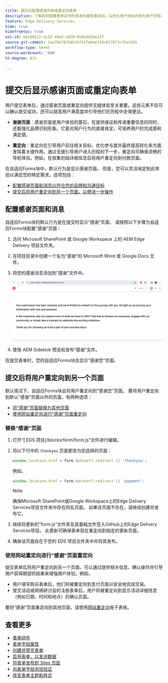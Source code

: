 ```yaml
---
title: 提交后配置感谢页面或重定向表单
description: 了解如何配置表单区块的感谢页面和重定向，以优化用户体验并简化用户历程。
feature: Edge Delivery Services
hide: true
hidefromtoc: true
exl-id: e6c66b22-dc52-49e3-a920-059adb5be22f
source-git-commit: 2aa70e78764616f41fe64e324c017873cfba1d5b
workflow-type: tm+mt
source-wordcount: '608'
ht-degree: 81%

---
```


# 提交后显示感谢页面或重定向表单

用户提交表单后，通过感谢页面或重定向提供无缝体验至关重要。这些元素不仅可以确认提交成功，还可以提高用户满意度并引导他们在历程中走得更远。

* **谢谢页面**：感谢页面是用户体验的基石，在提供保证和传递重要信息的同时，还能强化品牌识别形象。它是对用户行为的直接肯定，可培养用户的完成感和满足感。

* **重定向**：重定向在引导用户前往相关目标、优化参与度并最终提高转化率方面发挥着关键作用。通过无缝引导用户进入历程的下一步，重定向可确保流畅的导航体验。例如，在收集初始详细信息后将用户重定向到付款页面。

在自适应Forms块中，默认行为是显示感谢页面。 但是，您可以灵活地定制此体验以满足您的特定需求。选项包括：

* [配置感谢页面和消息以符合您的品牌和沟通目标](#configuring-the-thank-you-page-and-message)
* [提交后将用户重定向到另一个页面，以便进一步操作](#redirect-users-to-another-page-post-submission)

## 配置感谢页面和消息

自适应Forms块的默认行为是在提交时显示“感谢”页面。 请按照以下步骤为自适应Forms块配置“感谢”页面：

1. 访问 Microsoft SharePoint 或 Google Workspace 上的 AEM Edge Delivery 项目文件夹。
1. 在项目目录中创建一个名为“感谢”的 Microsoft Word 或 Google Docs 文件。
1. 将您的感谢消息添加到“感谢”文件中。</br>

   ![感谢页面示例](/help/edge/assets/sample-thankyou-page.png)

1. 使用 AEM Sidekick 预览和发布“感谢”文件。

在提交表单时，您的自适应Forms块会显示“感谢您”页面。

## 提交后将用户重定向到另一个页面

默认情况下，自适应Forms块会将用户重定向到“感谢您”页面。 要将用户重定向到默认“感谢”页面以外的页面，有两种选项：

* [将“感谢”页面替换为其他页面](#replace-the-existing-thankyou-page)
* [使用网站重定向进行“感谢”页面重定向](#use-website-redirects-for-thankyou-page-redirection)

### 替换“感谢”页面

1. 打开“[ EDS 项目]/blocks/form/form.js”文件进行编辑。
1. 将以下行中的 `thankyou` 页面更改为您选择的页面：

   ```JavaScript
   window.location.href = form.dataset?.redirect || 'thankyou';
   ```

   例如，

   ```JavaScript
   window.location.href = form.dataset?.redirect || 'payment';
   ```

   >[!NOTE]
   >
   > 确保Microsoft SharePoint或Google Workspace上的Edge Delivery Services项目文件夹中存在同名页面。 如果该页面不存在，请继续创建并发布它。

1. 继续将更新的“form.js”文件夹及其基础文件签入GitHub上的Edge Delivery Services项目。 此更新可确保表单现在重定向到指定的更新页面。

1. 确保该页面存在于您的 EDS 项目文件夹中并将其发布。


### 使用网站重定向进行“感谢”页面重定向

提交表单后将用户重定向到另一个页面，可以通过提供相关信息、确认操作并引导用户获得期望的结果来增强用户体验。例如，

* 用户填写购买表单后，他们将被重定向到支付页面以安全地完成交易。
* 提交活动或网络研讨会的注册表单后，用户将被重定向到显示活动详细信息（例如日期、时间和地点）的确认页面。

要将“感谢”页面重定向到其他页面，请使用[网站重定向](https://www.aem.live/docs/redirects)电子表格。


## 查看更多

* [表单组件](/help/edge/docs/forms/form-components.md)
* [表单字段属性](/help/edge/docs/forms/eds-form-field-properties)
* [创建并预览表单](/help/edge/docs/forms/create-forms.md)
* [启用表单，以发送数据](/help/edge/docs/forms/submit-forms.md)
* [将表单发布到 Sites 页面](/help/edge/docs/forms/publish-forms.md)
* [向表单字段添加验证](/help/edge/docs/forms/validate-forms.md)
* [改变表单主题和样式](/help/edge/docs/forms/style-theme-forms.md)
